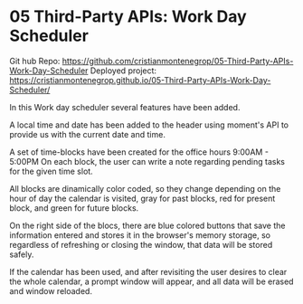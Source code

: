 # 05 Third-Party APIs: Work Day Scheduler

Git hub Repo: https://github.com/cristianmontenegrop/05-Third-Party-APIs-Work-Day-Scheduler
Deployed project: https://cristianmontenegrop.github.io/05-Third-Party-APIs-Work-Day-Scheduler/

In this Work day scheduler several features have been added.

A local time and date has been added to the header using moment's API to provide us with the current date and time.

A set of time-blocks have been created for the office hours 9:00AM - 5:00PM
On each block, the user can write a note regarding pending tasks for the given time slot. 

All blocks are dinamically color coded, so they change depending on the hour of day the calendar is visited, gray for past blocks, red for present block, and green for future blocks.

On the right side of the blocs, there are blue colored buttons that save the information entered and stores it in the browser's memory storage, so regardless of refreshing or closing the window, that data will be stored safely.

If the calendar has been used, and after revisiting the user desires to clear the whole calendar, a prompt window will appear, and all data will be erased and window reloaded.